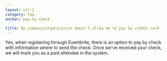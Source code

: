 ```yaml
---
layout: col-2
category: faq
anchor: pay-by-check

title: My company/organization doesn’t allow me to pay by credit card. Can I pay with a check?
---
```


Yes, when registering through Eventbrite, there is an option to pay by check with information where to send the check. Once we've received your check, we will mark you as a paid attendee in the system.
